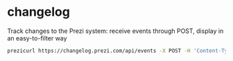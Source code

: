 changelog
=========

Track changes to the Prezi system: receive events through POST, display in an easy-to-filter way

```sh
prezicurl https://changelog.prezi.com/api/events -X POST -H 'Content-Type: application/json' -d '{"criticality": 1, "unix_timestamp": 1395334488, "category": "misc", "description": "cli test"}'
```
